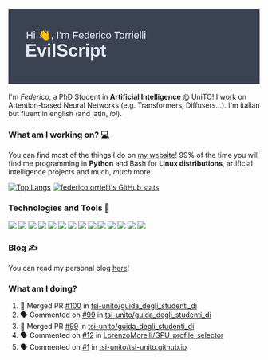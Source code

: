 ![Header](header.png)

I'm *Federico*, a PhD Student in **Artificial Intelligence** @ UniTO! I work on Attention-based Neural Networks (e.g. Transformers, Diffusers...).
I'm italian but fluent in english (and latin, *lol*).

### What am I working on? 💻

You can find most of the things I do on [my website](https://www.evilscript.eu/)!
99% of the time you will find me programming in **Python** and Bash for **Linux distributions**, artificial intelligence projects and much, *much* more.

[![Top Langs](https://github-readme-stats.vercel.app/api/top-langs/?username=federicotorrielli&langs_count=3)](https://github.com/anuraghazra/github-readme-stats)
[![federicotorrielli's GitHub stats](https://github-readme-stats.vercel.app/api?username=federicotorrielli)](https://github.com/anuraghazra/github-readme-stats)

### Technologies and Tools 🔧
![](https://img.shields.io/badge/OS-Pop_OS!-informational?style=flat&logo=popos&logoColor=white&color=2bbc8a)
![](https://img.shields.io/badge/Editor-VSCode-informational?style=flat&logo=visualstudiocode&logoColor=white&color=2bbc8a)
![](https://img.shields.io/badge/Code-Python-informational?style=flat&logo=Python&logoColor=white&color=2bbc8a)
![](https://img.shields.io/badge/Code-Javascript-informational?style=flat&logo=Javascript&logoColor=white&color=2bbc8a)
![](https://img.shields.io/badge/Code-Java-informational?style=flat&logo=coffeescript&logoColor=white&color=2bbc8a)
![](https://img.shields.io/badge/Code-C-informational?style=flat&logo=C&logoColor=white&color=2bbc8a)
![](https://img.shields.io/badge/Code-Shell-informational?style=flat&logo=Shell&logoColor=white&color=2bbc8a)
![](https://img.shields.io/badge/Learning-Rust-informational?style=flat&logo=Rust&logoColor=white&color=2bbc8a)
![](https://img.shields.io/badge/Tools-PostgreSQL-informational?style=flat&logo=PostgreSQL&logoColor=white&color=e74c3c)
![](https://img.shields.io/badge/Tools-Docker-informational?style=flat&logo=Docker&logoColor=white&color=e74c3c)
![](https://img.shields.io/badge/Using-DuckDuckGO-informational?style=flat&logo=duckduckgo&logoColor=white&color=DE5833)
![](https://img.shields.io/badge/Hating-Windows-informational?style=flat&logo=windows&logoColor=white&color=0078D6)
![](https://img.shields.io/badge/Mail-ProtonMail-informational?style=flat&logo=protonmail&logoColor=white&color=8B89CC)
![](https://img.shields.io/badge/Loving-OpenAI-informational?style=flat&logo=openai&logoColor=white&color=412991)

### Blog ✍

You can read my personal blog [here](https://federicotorrielli.github.io/blog)!

### What am I doing?

<!--START_SECTION:activity-->
1. 🎉 Merged PR [#100](https://github.com/tsi-unito/guida_degli_studenti_di/pull/100) in [tsi-unito/guida_degli_studenti_di](https://github.com/tsi-unito/guida_degli_studenti_di)
2. 🗣 Commented on [#99](https://github.com/tsi-unito/guida_degli_studenti_di/pull/99#issuecomment-1751729832) in [tsi-unito/guida_degli_studenti_di](https://github.com/tsi-unito/guida_degli_studenti_di)
3. 🎉 Merged PR [#99](https://github.com/tsi-unito/guida_degli_studenti_di/pull/99) in [tsi-unito/guida_degli_studenti_di](https://github.com/tsi-unito/guida_degli_studenti_di)
4. 🗣 Commented on [#12](https://github.com/LorenzoMorelli/GPU_profile_selector/issues/12#issuecomment-1746393727) in [LorenzoMorelli/GPU_profile_selector](https://github.com/LorenzoMorelli/GPU_profile_selector)
5. 🗣 Commented on [#1](https://github.com/tsi-unito/tsi-unito.github.io/issues/1#issuecomment-1725810801) in [tsi-unito/tsi-unito.github.io](https://github.com/tsi-unito/tsi-unito.github.io)
<!--END_SECTION:activity-->
